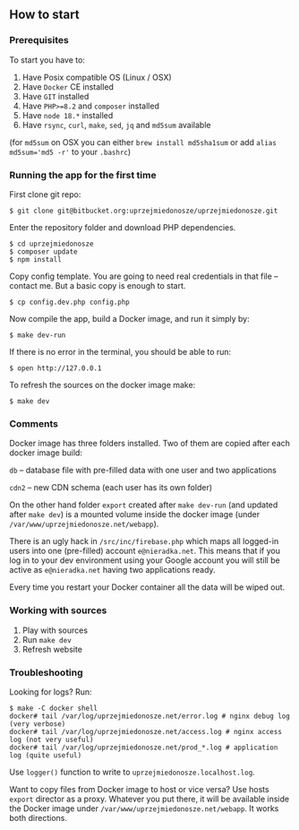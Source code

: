 ## How to start

### Prerequisites

To start you have to:

1. Have Posix compatible OS (Linux / OSX)
2. Have `Docker` CE installed
3. Have `GIT` installed
4. Have `PHP>=8.2` and `composer` installed
5. Have `node 18.*` installed
5. Have `rsync`, `curl`, `make`, `sed`, `jq` and `md5sum` available

(for `md5sum` on OSX you can either `brew install md5sha1sum` or add `alias md5sum='md5 -r'` to your `.bashrc`)

### Running the app for the first time

First clone git repo:

```
$ git clone git@bitbucket.org:uprzejmiedonosze/uprzejmiedonosze.git
```

Enter the repository folder and download PHP dependencies.

```
$ cd uprzejmiedonosze
$ composer update
$ npm install
```

Copy config template. You are going to need real credentials in that file – contact me. But a basic copy is enough to start.

```
$ cp config.dev.php config.php
```

Now compile the app, build a Docker image, and run it simply by:

```
$ make dev-run
```

If there is no error in the terminal, you should be able to run:

```
$ open http://127.0.0.1
```

To refresh the sources on the docker image make:

```
$ make dev
```

### Comments

Docker image has three folders installed. Two of them are copied after each docker image build:

`db` – database file with pre-filled data with one user and two applications

`cdn2` – new CDN schema (each user has its own folder)

On the other hand folder `export` created after `make dev-run` (and updated after `make dev`) is a mounted volume inside the docker image (under `/var/www/uprzejmiedonosze.net/webapp`).

There is an ugly hack in `/src/inc/firebase.php` which maps all logged-in users into one (pre-filled) account `e@nieradka.net`. This means that if you log in to your dev environment using your Google account you will still be active as `e@nieradka.net` having two applications ready.

Every time you restart your Docker container all the data will be wiped out.

### Working with sources

1. Play with sources
2. Run `make dev`
3. Refresh website

### Troubleshooting 

Looking for logs? Run:

```
$ make -C docker shell
docker# tail /var/log/uprzejmiedonosze.net/error.log # nginx debug log (very verbose)
docker# tail /var/log/uprzejmiedonosze.net/access.log # nginx access log (not very useful)
docker# tail /var/log/uprzejmiedonosze.net/prod_*.log # application log (quite useful)
```

Use `logger()` function to write to `uprzejmiedonosze.localhost.log`.

Want to copy files from Docker image to host or vice versa? Use hosts `export` director as a proxy. Whatever you put there, it will be available inside the Docker image under `/var/www/uprzejmiedonosze.net/webapp`. It works both directions.